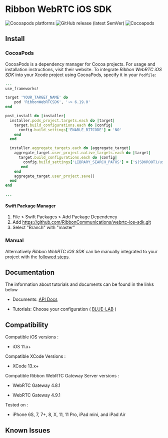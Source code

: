 # Ribbon WebRTC iOS SDK

<p>
    <img alt="Cocoapods platforms" src="https://img.shields.io/cocoapods/p/KandyLinkMobileSDK">
    <img alt="GitHub release (latest SemVer)" src="https://img.shields.io/github/v/release/RibbonCommunications/webrtc-ios-sdk">
    <img alt="Cocoapods" src="https://img.shields.io/cocoapods/v/KandyLinkMobileSDK">
</p>

## Install

### CocoaPods

CocoaPods is a dependency manager for Cocoa projects. For usage and installation instructions, visit their website. To integrate *Ribbon WebRTC iOS SDK* into your Xcode project using CocoaPods, specify it in your `Podfile`:

```ruby
...
use_frameworks!

target 'YOUR_TARGET_NAME' do
    pod 'RibbonWebRTCSDK', '~> 6.19.0'
end

post_install do |installer|
  installer.pods_project.targets.each do |target|
    target.build_configurations.each do |config|
      config.build_settings['ENABLE_BITCODE'] = 'NO'
    end
  end

  installer.aggregate_targets.each do |aggregate_target|
    aggregate_target.user_project.native_targets.each do |target|
      target.build_configurations.each do |config|
        config.build_settings['LIBRARY_SEARCH_PATHS'] = ['$(SDKROOT)/usr/lib/swift', '$(TOOLCHAIN_DIR)/usr/lib/swift/$(PLATFORM_NAME)', '$(inherited)']
       end
    end
    aggregate_target.user_project.save()
  end
end

...
```
#### Swift Package Manager
1. File > Swift Packages > Add Package Dependency
2. Add https://github.com/RibbonCommunications/webrtc-ios-sdk.git
3. Select "Branch" with "master"

### Manual

Alternatively *Ribbon WebRTC iOS SDK* can be manually integrated to your project with the [followed steps](https://ribboncommunications.github.io/webrtc-ios-sdk/tutorials/#/?id=manual-installation-after-v5170).  

## Documentation

The information about tutorials and documents can be found in the links below

* Documents: [API Docs](https://ribboncommunications.github.io/webrtc-ios-sdk/docs)

* Tutorials: Choose your configuration ( [BLUE-LAB](https://ribboncommunications.github.io/webrtc-ios-sdk/tutorials/?SUBSCRIPTIONFQDN=blue.rbbn.com&WEBSOCKETFQDN=blue.rbbn.com&ICESERVER1=turn-blue.rbbn.com) )

## Compatibility

Compatible iOS versions :

* iOS 11.x+

Compatible XCode Versions :

* XCode 13.x+

Compatible Ribbon WebRTC Gateway Server versions :

* WebRTC Gateway 4.8.1

* WebRTC Gateway 4.9.1

Tested on :

* iPhone 6S, 7, 7+, 8, X, 11, 11 Pro, iPad mini, and iPad Air

## Known Issues

